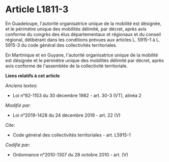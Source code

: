 # Article L1811-3

En Guadeloupe, l'autorité organisatrice unique de la mobilité est désignée, et le périmètre unique des mobilités délimité,
par décret, après avis conforme du congrès des élus départementaux et régionaux et du conseil régional, délibérant dans les
conditions prévues aux articles L. 5915-1 à L. 5915-3 du code général des collectivités territoriales.

En Martinique et en Guyane, l'autorité organisatrice unique de la mobilité est désignée et le périmètre unique des mobilités
délimité par décret, après avis conforme de l'assemblée de la collectivité territoriale.

**Liens relatifs à cet article**

_Anciens textes_:

  - Loi n°82-1153 du 30 décembre 1982 - art. 30-3 (VT), alinéa 2

_Modifié par_:

  - Loi n°2019-1428 du 24 décembre 2019 - art. 22 (V)

_Cite_:

  - Code général des collectivités territoriales - art. L5915-1

_Codifié par_:

  - Ordonnance n°2010-1307 du 28 octobre 2010 - art. (V)
